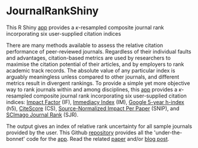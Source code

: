 # JournalRankShiny

This R Shiny <a href="https://cjabradshaw.shinyapps.io/JournalRankShiny">app</a> provides a <em>κ</em>-resampled composite journal rank incorporating six user-supplied citation indices

There are many methods available to assess the relative citation performance of peer-reviewed journals. Regardless of their individual faults and advantages, citation-based metrics are used by researchers to maximise the citation potential of their articles, and by employers to rank academic track records. The absolute value of any particular index is arguably meaningless unless compared to other journals, and different metrics result in divergent rankings. To provide a simple yet more objective way to rank journals within and among disciplines, this <a href="https://cjabradshaw.shinyapps.io/JournalRankShiny">app</a> provides a <em>κ</em>-resampled composite journal rank incorporating six user-supplied citation indices: <a href="http://help.incites.clarivate.com/incitesLiveJCR/glossaryAZgroup/g8/4346-TRS.html">Impact Factor</a> (IF), <a href="http://help.incites.clarivate.com/incitesLiveJCR/glossaryAZgroup/g7/7751-TRS.html">Immediacy Index</a> (IM), <a href="https://scholar.google.com/intl/en/scholar/metrics.html#metrics">Google 5-year h-index</a> (h5), <a href="https://service.elsevier.com/app/answers/detail/a_id/30562/supporthub/scopus/">CiteScore</a> (CS), <a href="https://blog.scopus.com/posts/journal-metrics-in-scopus-source-normalized-impact-per-paper-snip">Source-Normalized Impact Per Paper</a> (SNIP), and <a href="https://www.scopusjournals.com/2019/02/scimago-journal-rank.html">SCImago Journal Rank</a> (SJR).

The output gives an index of relative rank uncertainty for all sample journals provided by the user. This Github <a href = "https://github.com/cjabradshaw/JournalRankShiny">repository</a> provides all the 'under-the-bonnet' code for the <a href="https://cjabradshaw.shinyapps.io/JournalRankShiny">app<a/>. Read the related <a href="https://journals.plos.org/plosone/article?id=10.1371/journal.pone.0149852">paper</a> and/or <a href="https://conservationbytes.com/2016/02/18/how-to-rank-journals/">blog post</a>.
